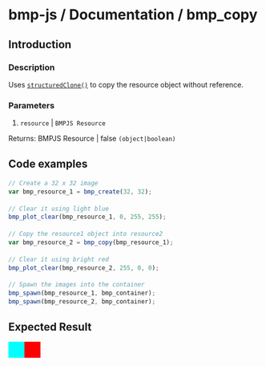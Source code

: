 # bmp-js / Documentation / bmp_copy

## Introduction

### Description

Uses [`structuredClone()`](https://developer.mozilla.org/en-US/docs/Web/API/structuredClone) to copy the resource object without reference.

### Parameters

1. `resource` | `BMPJS Resource`

Returns: BMPJS Resource | false `(object|boolean)`

## Code examples

```js
// Create a 32 x 32 image
var bmp_resource_1 = bmp_create(32, 32);

// Clear it using light blue
bmp_plot_clear(bmp_resource_1, 0, 255, 255);

// Copy the resource1 object into resource2
var bmp_resource_2 = bmp_copy(bmp_resource_1);

// Clear it using bright red
bmp_plot_clear(bmp_resource_2, 255, 0, 0);

// Spawn the images into the container
bmp_spawn(bmp_resource_1, bmp_container);
bmp_spawn(bmp_resource_2, bmp_container);
```

## Expected Result

![expected-result](./img/002.png)
